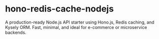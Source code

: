 # hono-redis-cache-nodejs
A production-ready Node.js API starter using Hono.js, Redis caching, and Kysely ORM. Fast, minimal, and ideal for e-commerce or microservice backends.
